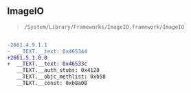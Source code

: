 ## ImageIO

> `/System/Library/Frameworks/ImageIO.framework/ImageIO`

```diff

-2661.4.9.1.1
-  __TEXT.__text: 0x465344
+2661.5.1.0.0
+  __TEXT.__text: 0x46533c
   __TEXT.__auth_stubs: 0x4120
   __TEXT.__objc_methlist: 0xb58
   __TEXT.__const: 0xb8a08

```
